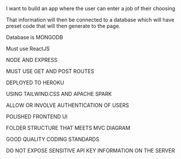 I want to build an app where the user can enter a job of their choosing

That information will then be connected to a database which will have preset code that will then generate to the page.

Database is MONGODB

Must use ReactJS


NODE AND EXPRESS

MUST USE GET AND POST ROUTES

DEPLOYED TO HEROKU

USING TAILWIND.CSS AND APACHE SPARK

ALLOW OR INVOLVE AUTHENTICATION OF USERS

POLISHED FRONTEND UI

FOLDER STRUCTURE THAT MEETS MVC DIAGRAM

GOOD QUALITY CODING STANDARDS

DO NOT EXPOSE SENSITIVE API KEY INFORMATION ON THE SERVER